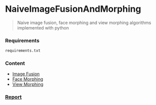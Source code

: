 # NaiveImageFusionAndMorphing

> Naive image fusion, face morphing and view morphing algorithms implemented with python

### Requirements

```bash
requirements.txt
```

### Content

+ [Image Fusion](./imagefusion.py)
+ [Face Morphing](./facemorphing.py)
+ [View Morphing](./viewmorphing.py)

### [Report](./report.pdf)